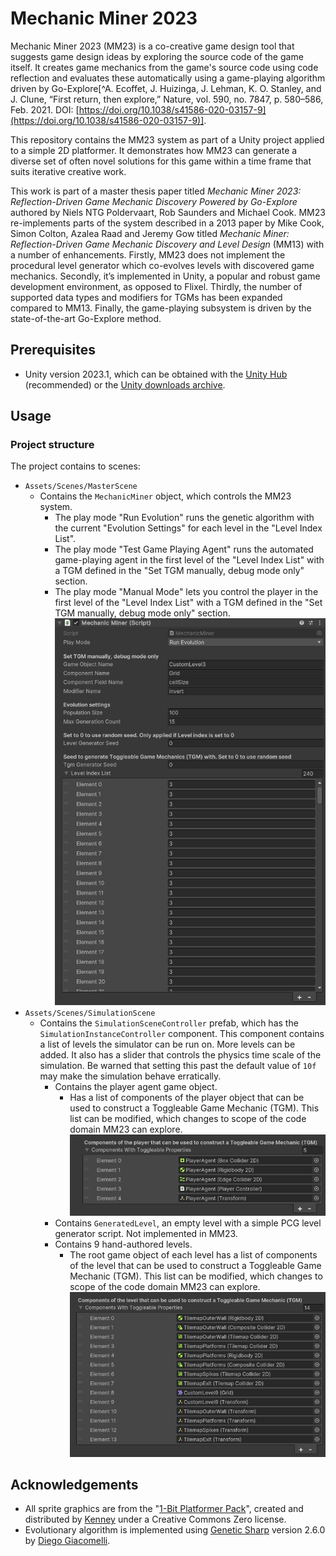 # Mechanic Miner 2023

Mechanic Miner 2023 (MM23) is a co-creative game design tool that suggests game design ideas by exploring the source code of the game itself. It creates game mechanics from the game's source code using code reflection and evaluates these automatically using a game-playing algorithm driven by Go-Explore[^A. Ecoffet, J. Huizinga, J. Lehman, K. O. Stanley, and J. Clune, “First return, then explore,” Nature, vol. 590, no. 7847, p. 580–586, Feb. 2021. DOI: [https://doi.org/10.1038/s41586-020-03157-9](https://doi.org/10.1038/s41586-020-03157-9)].

This repository contains the MM23 system as part of a Unity project applied to a simple 2D platformer. It demonstrates how MM23 can generate a diverse set of often novel solutions for this game within a time frame that suits iterative creative work.

This work is part of a master thesis paper titled *Mechanic Miner 2023: Reflection-Driven Game
Mechanic Discovery Powered by Go-Explore* authored by Niels NTG Poldervaart, Rob Saunders and Michael Cook. MM23 re-implements parts of the system described in a 2013 paper by Mike Cook, Simon Colton, Azalea Raad and Jeremy Gow titled *Mechanic Miner: Reflection-Driven Game Mechanic Discovery and Level Design* (MM13) with a number of enhancements. Firstly, MM23 does not implement the procedural level generator which co-evolves levels with discovered game mechanics. Secondly, it’s implemented in Unity, a popular and robust game development environment, as opposed to Flixel. Thirdly, the number of supported data types and modifiers for TGMs has been expanded compared to MM13. Finally, the game-playing subsystem is driven by the state-of-the-art Go-Explore method.

## Prerequisites

- Unity version 2023.1, which can be obtained with the [Unity Hub](https://unity.com/unity-hub) (recommended) or the [Unity downloads archive](https://unity.com/releases/editor/archive).

## Usage

### Project structure

The project contains to scenes:

- `Assets/Scenes/MasterScene`
  - Contains the `MechanicMiner` object, which controls the MM23 system.
    - The play mode "Run Evolution" runs the genetic algorithm with the current "Evolution Settings" for each level in the "Level Index List".
    - The play mode "Test Game Playing Agent" runs the automated game-playing agent in the first level of the "Level Index List" with a TGM defined in the "Set TGM manually, debug mode only" section.
    - The play mode "Manual Mode" lets you control the player in the first level of the "Level Index List" with a TGM defined in the "Set TGM manually, debug mode only" section.
      ![MechanicMinerComponent](./docs/MechanicMinerComponent.png)
- `Assets/Scenes/SimulationScene`
  - Contains the `SimulationSceneController` prefab, which has the `SimulationInstanceController` component. This component contains a list of levels the simulator can be run on. More levels can be added. It also has a slider that controls the physics time scale of the simulation. Be warned that setting this past the default value of `10f` may make the simulation behave erratically.
    - Contains the player agent game object.
      - Has a list of components of the player object that can be used to construct a Toggleable Game Mechanic (TGM). This list can be modified,  which changes to scope of the code domain MM23 can explore.
        ![PlayerAgentComponentListForTGM](./docs/PlayerAgentComponentListForTGM.png)
    - Contains `GeneratedLevel`, an empty level with a simple PCG level generator script. Not implemented in MM23.
    - Contains 9 hand-authored levels.
      - The root game object of each level has a list of components of the level that can be used to construct a Toggleable Game Mechanic (TGM). This list can be modified, which changes to scope of the code domain MM23 can explore.
        ![LevelComponentListForTGM](./docs/LevelComponentListForTGM.png)

## Acknowledgements

- All sprite graphics are from the "[1-Bit Platformer Pack](https://kenney.nl/assets/1-bit-platformer-pack)", created and distributed by [Kenney]((www.kenney.nl)) under a Creative Commons Zero license.
- Evolutionary algorithm is implemented using [Genetic Sharp](https://github.com/giacomelli/GeneticSharp) version 2.6.0 by [Diego Giacomelli](https://github.com/giacomelli).
